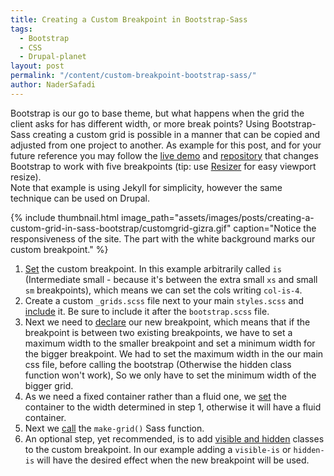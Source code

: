 ```yaml
---
title: Creating a Custom Breakpoint in Bootstrap-Sass
tags:
  - Bootstrap
  - CSS
  - Drupal-planet
layout: post
permalink: "/content/custom-breakpoint-bootstrap-sass/"
author: NaderSafadi
---
```



Bootstrap is our go to base theme, but what happens when the grid the client asks for has different width, or more break points?
Using Bootstrap-Sass creating a custom grid is possible in a manner that can be copied and adjusted from one project to another. As example for this post, and for your future reference you may follow the [live demo](http://gizra.github.io/custom-breakpoint-example/) and [repository](https://github.com/Gizra/custom-breakpoint-example) that changes Bootstrap to work with five breakpoints (tip: use [Resizer](http://lab.maltewassermann.com/viewport-resizer/) for easy viewport resize).  
Note that example is using Jekyll for simplicity, however the same technique can be used on Drupal.

<!-- more -->
{% include thumbnail.html image_path="assets/images/posts/creating-a-custom-grid-in-sass-bootstrap/customgrid-gizra.gif" caption="Notice the responsiveness of the site. The part with the white background marks our custom breakpoint." %}

1. [Set](https://github.com/Gizra/custom-breakpoint-example/blob/master/app/_scss/main.scss#L1-L14) the custom breakpoint. In this example arbitrarily called ``is`` (Intermediate small - because it's between the extra small ``xs`` and small ``sm`` breakpoints), which means we can set the cols writing ``col-is-4``.
2. Create a custom ``_grids.scss`` file next to your main ``styles.scss`` and [include](https://github.com/Gizra/custom-breakpoint-example/blob/master/app/_scss/main.scss#L16-L19) it. Be sure to include it after the ``bootstrap.scss`` file.
3. Next we need to [declare](https://github.com/Gizra/custom-breakpoint-example/blob/master/app/_scss/_grids.scss#L1-L3) our new breakpoint, which means that if the breakpoint is between two existing breakpoints, we have to set a maximum width to the smaller breakpoint and set a minimum width for the bigger breakpoint. We had to set the maximum width in the our main css file, before calling the bootstrap (Otherwise the hidden class function won't work), So we only have to set the minimum width of the bigger grid.
4. As we need a fixed container rather than a fluid one, we [set](https://github.com/Gizra/custom-breakpoint-example/blob/master/app/_scss/_grids.scss#L4-L11) the container to the width determined in step 1, otherwise it will have a fluid container.
5. Next we [call](https://github.com/Gizra/custom-grid/blob/master/app/_scss/_grids.scss#L13-L17) the ``make-grid()`` Sass function.
6. An optional step, yet recommended, is to add [visible and hidden](https://github.com/Gizra/custom-grid/blob/master/app/_scss/_grids.scss#L19-L36) classes to the custom breakpoint. In our example adding a ``visible-is`` or ``hidden-is`` will have the desired effect when the new breakpoint will be used.

